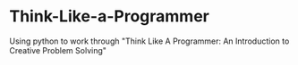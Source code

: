 # Think-Like-a-Programmer

Using python to work through "Think Like A Programmer: An Introduction to Creative Problem Solving"
